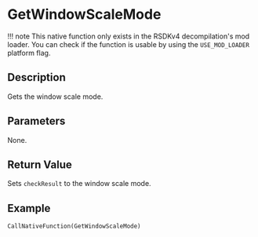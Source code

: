 # GetWindowScaleMode

!!! note
    This native function only exists in the RSDKv4 decompilation's mod loader. You can check if the function is usable by using the `USE_MOD_LOADER` platform flag.

## Description
Gets the window scale mode.

## Parameters
None.

## Return Value
Sets `checkResult` to the window scale mode.

## Example
```
CallNativeFunction(GetWindowScaleMode)
```
